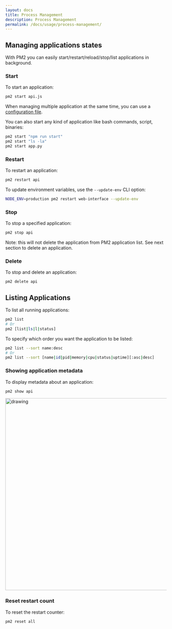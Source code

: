 ```yaml
---
layout: docs
title: Process Management
description: Process Management
permalink: /docs/usage/process-management/
---
```


## Managing applications states

With PM2 you can easily start/restart/reload/stop/list applications in background.

### Start
  
To start an application:

```bash
pm2 start api.js
```

When managing multiple application at the same time, you can use a [configuration file](/docs/usage/application-declaration/).

You can also start any kind of application like bash commands, script, binaries:

```bash
pm2 start "npm run start"
pm2 start "ls -la"
pm2 start app.py
```

### Restart

To restart an application:

```bash
pm2 restart api
```

To update environment variables, use the `--update-env` CLI option:

```bash
NODE_ENV=production pm2 restart web-interface --update-env
```

### Stop

To stop a specified application:

```bash
pm2 stop api
```

Note: this will not delete the application from PM2 application list. See next section to delete an application.

### Delete 

To stop and delete an application:

```bash
pm2 delete api
```

## Listing Applications

To list all running applications:

```bash
pm2 list
# Or
pm2 [list|ls|l|status]
```

To specify which order you want the application to be listed:

```bash
pm2 list --sort name:desc
# Or
pm2 list --sort [name|id|pid|memory|cpu|status|uptime][:asc|desc]
```

### Showing application metadata

To display metadata about an application:

```bash
pm2 show api
```

<img src="https://user-images.githubusercontent.com/757747/123510635-fafb6400-d67c-11eb-8534-0ce6106979b2.png" alt="drawing" width="600"/>

### Reset restart count

To reset the restart counter:

```bash
pm2 reset all
```
